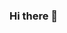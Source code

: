 ### Hi there 👋



<!--
**htkaya07/htkaya07** is a ✨ _special_ ✨ repository because its `README.md` (this file) appears on your GitHub profile.

Here are some ideas to get you started:

// README.md
![Top Languages Card](https://github-readme-stats.vercel.app/api/top-langs/?username=shinokada)



![Top Languages Card](https://github-readme-stats.vercel.app/api/top-langs/?username=shinokada)

- 🔭 I’m currently working on ...
- 🌱 I’m currently learning ...
- 👯 I’m looking to collaborate on ...
- 🤔 I’m looking for help with ...
- 💬 Ask me about ...
- 📫 How to reach me: ...
- 😄 Pronouns: ...
- ⚡ Fun fact: ...
-->
